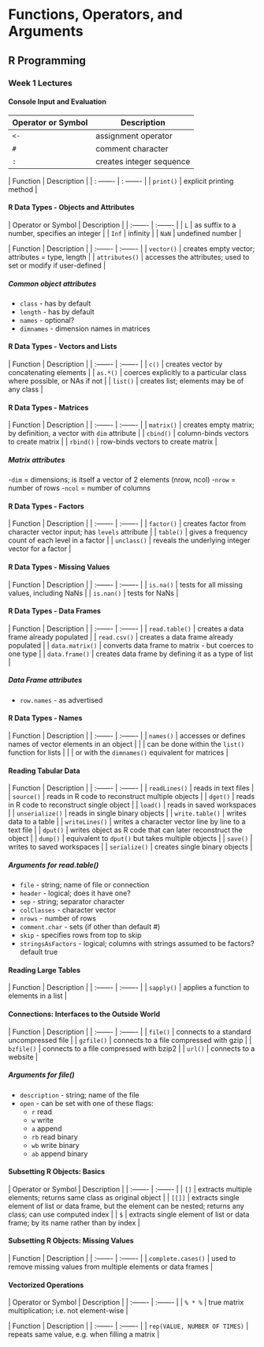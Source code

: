 # Functions, Operators, and Arguments
## R Programming

### Week 1 Lectures
#### Console Input and Evaluation

| Operator or Symbol | Description |
| --- | --- |
| `<-` | assignment operator |
| `#` | comment character |
| `:` | creates integer sequence |

| Function | Description |
| : ——- | : ——- |
| `print()` | explicit printing method |

#### R Data Types - Objects and Attributes

| Operator or Symbol | Description |
| :——- | :——- |
| `L` | as suffix to a number, specifies an integer |
| `Inf` | infinity |
| `NaN` | undefined number |

| Function | Description |
| :——- | :——- |
| `vector()` | creates empty vector; attributes = type, length |
| `attributes()` | accesses the attributes; used to set or modify if user-defined |

##### Common object attributes
* `class` - has by default
* `length` - has by default
* `names` - optional?
* `dimnames` - dimension names in matrices

#### R Data Types - Vectors and Lists

| Function | Description |
| :——- | :——- |
| `c()` | creates vector by concatenating elements |
| `as.*()` | coerces explicitly to a particular class where possible, or NAs if not |
| `list()` | creates list; elements may be of any class | 

#### R Data Types - Matrices

| Function | Description |
| :——- | :——- |
| `matrix()` | creates empty matrix; by definition, a vector with `dim` attribute |
| `cbind()` | column-binds vectors to create matrix |
| `rbind()` | row-binds vectors to create matrix |

##### Matrix attributes
-`dim` = dimensions; is itself a vector of 2 elements \(nrow, ncol\)
-`nrow` = number of rows
-`ncol` = number of columns

#### R Data Types - Factors

| Function | Description |
| :——- | :——- |
| `factor()` | creates factor from character vector input; has `levels` attribute |
| `table()` | gives a frequency count of each level in a factor |
| `unclass()` | reveals the underlying integer vector for a factor |

#### R Data Types - Missing Values

| Function | Description |
| :——- | :——- |
| `is.na()` | tests for all missing values, including NaNs |
| `is.nan()` | tests for NaNs | 

#### R Data Types - Data Frames

| Function | Description |
| :——- | :——- |
| `read.table()` | creates a data frame already populated  |
| `read.csv()` | creates a data frame already populated |
| `data.matrix()` | converts data frame to matrix - but coerces to one type |
| `data.frame()` | creates data frame by defining it as a type of list |

##### Data Frame attributes
* `row.names` - as advertised

#### R Data Types - Names

| Function | Description |
| :——- | :——- |
| `names()` | accesses or defines names of vector elements in an object  |
|  | can be done within the `list()` function for lists |
|  | or with the `dimnames()` equivalent for matrices |

#### Reading Tabular Data

| Function | Description |
| :——- | :——- |
| `readLines()` | reads in text files  |
| `source()`  | reads in R code to reconstruct multiple objects |
| `dget()` | reads in R code to reconstruct single object |
| `load()` | reads in saved workspaces |
| `unserialize()` | reads in single binary objects |
| `write.table()` | writes data to a table |
| `writeLines()` | writes a character vector line by line to a text file  |
| `dput()` | writes object as R code that can later reconstruct the object |
| `dump()`  | equivalent to `dput()` but takes multiple objects |
| `save()` | writes to saved workspaces |
| `serialize()` | creates single binary objects |

##### Arguments for read.table()
- `file` - string; name of file or connection
- `header` - logical; does it have one?
- `sep` - string; separator character
- `colClasses` - character vector
- `nrows` - number of rows
- `comment.char` - sets (if other than default #)
- `skip` - specifies rows from top to skip 
- `stringsAsFactors` - logical; columns with strings assumed to be factors? default true

#### Reading Large Tables

| Function | Description |
| :——- | :——- |
| `sapply()` | applies a function to elements in a list  |

#### Connections: Interfaces to the Outside World

| Function | Description |
| :——- | :——- |
| `file()` | connects to a standard uncompressed file  |
| `gzfile()` | connects to a file compressed with gzip  |
| `bzfile()` | connects to a file compressed with bzip2  |
| `url()` | connects to a website  |

##### Arguments for file()
- `description` - string; name of the file
- `open` - can be set with one of these flags:
  - `r` read
  - `w` write
  - `a` append
  - `rb` read binary
  - `wb` write binary
  - `ab` append binary

#### Subsetting R Objects: Basics

| Operator or Symbol | Description |
| :——- | :——- |
| `[]` | extracts multiple elements; returns same class as original object |
| `[[]]` | extracts single element of list or data frame, but the element can be nested; returns any class; can use computed index |
| `$` | extracts single element of list or data frame; by its name rather than by index |

#### Subsetting R Objects: Missing Values

| Function | Description |
| :——- | :——- |
| `complete.cases()` | used to remove missing values from multiple elements or data frames  |

#### Vectorized Operations

| Operator or Symbol | Description |
| :——- | :——- |
| `% * %` | true matrix multiplication; i.e. not element-wise  |

| Function | Description |
| :——- | :——- |
| `rep(VALUE, NUMBER OF TIMES)` | repeats same value, e.g. when filling a matrix  |











